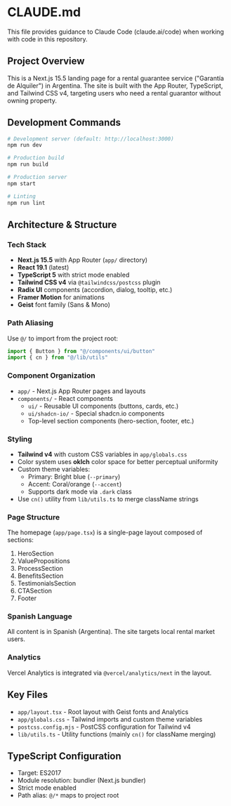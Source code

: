 # CLAUDE.md

This file provides guidance to Claude Code (claude.ai/code) when working with code in this repository.

## Project Overview

This is a Next.js 15.5 landing page for a rental guarantee service ("Garantía de Alquiler") in Argentina. The site is built with the App Router, TypeScript, and Tailwind CSS v4, targeting users who need a rental guarantor without owning property.

## Development Commands

```bash
# Development server (default: http://localhost:3000)
npm run dev

# Production build
npm run build

# Production server
npm start

# Linting
npm run lint
```

## Architecture & Structure

### Tech Stack
- **Next.js 15.5** with App Router (`app/` directory)
- **React 19.1** (latest)
- **TypeScript 5** with strict mode enabled
- **Tailwind CSS v4** via `@tailwindcss/postcss` plugin
- **Radix UI** components (accordion, dialog, tooltip, etc.)
- **Framer Motion** for animations
- **Geist** font family (Sans & Mono)

### Path Aliasing
Use `@/` to import from the project root:
```typescript
import { Button } from "@/components/ui/button"
import { cn } from "@/lib/utils"
```

### Component Organization
- `app/` - Next.js App Router pages and layouts
- `components/` - React components
  - `ui/` - Reusable UI components (buttons, cards, etc.)
  - `ui/shadcn-io/` - Special shadcn.io components
  - Top-level section components (hero-section, footer, etc.)

### Styling
- **Tailwind v4** with custom CSS variables in `app/globals.css`
- Color system uses **oklch** color space for better perceptual uniformity
- Custom theme variables:
  - Primary: Bright blue (`--primary`)
  - Accent: Coral/orange (`--accent`)
  - Supports dark mode via `.dark` class
- Use `cn()` utility from `lib/utils.ts` to merge className strings

### Page Structure
The homepage (`app/page.tsx`) is a single-page layout composed of sections:
1. HeroSection
2. ValuePropositions
3. ProcessSection
4. BenefitsSection
5. TestimonialsSection
6. CTASection
7. Footer

### Spanish Language
All content is in Spanish (Argentina). The site targets local rental market users.

### Analytics
Vercel Analytics is integrated via `@vercel/analytics/next` in the layout.

## Key Files

- `app/layout.tsx` - Root layout with Geist fonts and Analytics
- `app/globals.css` - Tailwind imports and custom theme variables
- `postcss.config.mjs` - PostCSS configuration for Tailwind v4
- `lib/utils.ts` - Utility functions (mainly `cn()` for className merging)

## TypeScript Configuration

- Target: ES2017
- Module resolution: bundler (Next.js bundler)
- Strict mode enabled
- Path alias: `@/*` maps to project root
